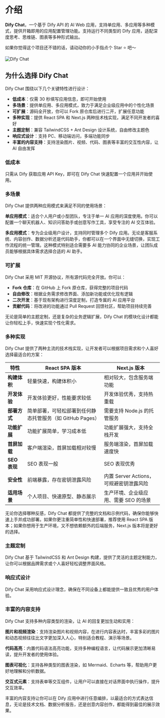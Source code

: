 # 介绍

**Dify Chat**，一个基于 Dify API 的 AI Web 应用，支持单应用、多应用等多种模式，提供开箱即用的应用配置管理功能。支持运行不同类型的 Dify 应用，适配深度思考、思维链、图表等多种形式输出。

如果你觉得这个项目还不错的话，请动动你的小手指点个 Star ⭐️ 吧～

![Dify Chat](/banner.png)

## 为什么选择 Dify Chat

Dify Chat 围绕以下几个关键特性进行设计：

- **低成本**：仅需 30 秒填写应用信息，即可开始使用
- **多场景**：提供单应用、多应用模式，致力于满足企业级应用中的个性化场景
- **可扩展**：源码全开放，你可以 Fork 原仓库后进行二开，扩展任意功能
- **多种实现**：提供 React SPA 和 Next.js 两种技术栈实现，满足不同开发者的喜好
- **主题定制**：兼容 TailwindCSS + Ant Design 设计系统，自由修改主题色
- **响应式设计**：支持 PC、移动端访问，多端功能同步
- **丰富的内容支持**：支持渲染图片、视频、代码、图表等丰富的交互性内容，让 AI 自由发挥

### 低成本

只需从 Dify 获取应用 API Key，即可在 Dify Chat 快速配置一个应用并开始使用。

### 多场景

Dify Chat 提供两种应用模式来满足不同的使用场景：

**单应用模式**：适合个人用户或小型团队，专注于单一 AI 应用的深度使用。你可以配置一个聊天机器人、知识问答助手或创意写作工具，享受专注的 AI 交互体验。

**多应用模式**：专为企业级用户设计，支持同时管理多个 Dify 应用。无论是客服系统、内容创作、数据分析还是代码助手，你都可以在一个界面中无缝切换，实现工作流程的统一管理。这种模式特别适合需要多 AI 能力协同的企业场景，让团队成员能够根据具体需求选择合适的 AI 助手。

### 可扩展

Dify Chat 采用 MIT 开源协议，所有源代码完全开放。你可以：

- **Fork 仓库**：在 GitHub 上 Fork 原仓库，获得完整的项目代码
- **自由修改**：根据业务需求修改界面、添加新功能或优化现有逻辑
- **二次开发**：基于现有架构进行深度定制，打造专属的 AI 应用平台
- **贡献代码**：将改进的功能通过 Pull Request 回馈社区，帮助项目持续完善

无论是简单的主题定制，还是复杂的业务逻辑扩展，Dify Chat 的模块化设计都能让你轻松上手，快速实现个性化需求。

### 多种实现

Dify Chat 提供了两种主流的技术栈实现，让开发者可以根据项目需求和个人喜好选择最适合的方案：

| 特性         | React SPA 版本                                            | Next.js 版本                            |
| ------------ | --------------------------------------------------------- | --------------------------------------- |
| **构建体积** | 轻量快速，构建体积小                                      | 相对较大，包含服务端功能                |
| **开发体验** | 开发体验更好，性能要求较低                                | 开发体验优秀，支持热重载                |
| **部署方式** | 简单部署，可轻松部署到任何静态托管服务（如 GitHub Pages） | 需要支持 Node.js 的托管服务             |
| **功能扩展** | 功能扩展简单，学习成本低                                  | 功能扩展强大，支持全栈开发              |
| **首屏加载** | 客户端渲染，首屏加载相对较慢                              | 服务端渲染，首屏加载速度快              |
| **SEO 表现** | SEO 表现一般                                              | SEO 表现优秀                            |
| **安全性**   | 前端暴露，存在密钥泄露风险                                | 内置 Server Actions，可规避密钥泄露风险 |
| **适用场景** | 个人项目、快速原型、静态展示                              | 生产环境、企业级应用、需要 SEO 的场景   |

无论你选择哪种反感，Dify Chat 都提供了完整的文档和示例代码，确保你能够快速上手并成功部署。如果你更注重简单性和快速部署，推荐使用 React SPA 版本；如果你想用于生产环境，又不想依赖额外的后端服务，Next.js 版本将是更好的选择。

### 主题定制

Dify Chat 基于 TailwindCSS 和 Ant Design 构建，提供了灵活的主题定制能力，让你可以根据品牌需求或个人喜好轻松调整界面风格。

### 响应式设计

Dify Chat 采用响应式设计理念，确保在不同设备上都能提供一致且优秀的用户体验。

### 丰富的内容支持

Dify Chat 支持多种内容类型的渲染，让 AI 的回复更加生动和实用：

**图片和视频渲染**：支持渲染图片和视频内容，在进行内容表达时，丰富多彩的图片和动态视频往往比文字更加深入人心，特别适合教程、演示等场景。

**代码高亮**：内置代码语法高亮功能，支持多种编程语言，让代码展示更加清晰易读，提升开发者的使用体验。

**图表可视化**：支持各种类型的图表渲染，如 Mermaid、Echarts 等，帮助用户更好地理解和分析数据。

**交互式元素**：支持表单等交互组件，让用户可以直接在对话界面中执行操作，提升交互效率。

丰富的内容支持让你可以在 Dify 应用中进行任意编排，以最适合的方式表达信息，无论是技术文档、数据分析报告，还是创意内容创作，都能得到最佳的展示效果。
